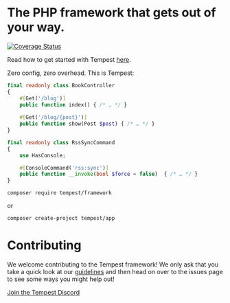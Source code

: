 # The PHP framework that gets out of your way.
[![Coverage Status](https://coveralls.io/repos/github/tempestphp/tempest-framework/badge.svg?branch=main)](https://coveralls.io/github/tempestphp/tempest-framework?branch=main)

Read how to get started with Tempest [here](https://tempest.stitcher.io).

Zero config, zero overhead. This is Tempest:

```php
final readonly class BookController
{
    #[Get('/blog')]
    public function index() { /* … */ }
    
    #[Get('/blog/{post}')]
    public function show(Post $post) { /* … */ }
}

final readonly class RssSyncCommand
{
    use HasConsole;

    #[ConsoleCommand('rss:sync')]
    public function __invoke(bool $force = false)  { /* … */ }
}
```

```
composer require tempest/framework
```

or 

```
composer create-project tempest/app
```

# Contributing
We welcome contributing to the Tempest framework! We only ask that you take a quick look at our [guidelines](.github/CONTRIBUTING.md) and then head on over to the issues page to see some ways you might help out!

[Join the Tempest Discord](https://discord.gg/pPhpTGUMPQ)
